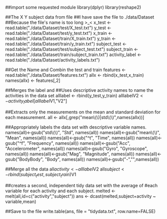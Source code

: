 ##import some requested module
library(dplyr)
library(reshape2)

##The X  Y subject data from file
##I have save the file to ./data/Dataset
##Because the file's name is too long >_<
x_test <- read.table("./data/Dataset/test/X_test.txt")
y_test <- read.table("./data/Dataset/test/y_test.txt")
x_train <- read.table("./data/Dataset/train/X_train.txt")
y_train <- read.table("./data/Dataset/train/y_train.txt")
subject_test <- read.table("./data/Dataset/test/subject_test.txt")
subject_train <- read.table("./data/Dataset/train/subject_train.txt")
activity_label <- read.table("./data/Dataset/activity_labels.txt")

##Get the Name and Combin the test and train
features <- read.table("./data/Dataset/features.txt")
allx <- rbind(x_test,x_train)
names(allx) <- features[,2]


##Merges the label and 
##Uses descriptive activity names to name the activities in the data set
alllabel <- rbind(y_test,y_train)
alllabel$V2 <- activity_label[alllabel$V1,"V2"]

##Extracts only the measurements on the mean and standard deviation for each measurement.
all <- allx[,grep("mean\\(\\)|std\\(\\)",names(allx))]

##Appropriately labels the data set with descriptive variable names.
names(all)<-gsub("std\\(\\)", "Std", names(all))
names(all)<-gsub("mean\\(\\)", "Mean", names(all))
names(all)<-gsub("^t", "Time", names(all))
names(all)<-gsub("^f", "Frequency", names(all))
names(all)<-gsub("Acc", "Accelerometer", names(all))
names(all)<-gsub("Gyro", "Gyroscope", names(all))
names(all)<-gsub("Mag", "Magnitude", names(all))
names(all)<-gsub("BodyBody", "Body", names(all))
names(all)<-gsub("-","",names(all))

##Merge all the data
all$activity <- alllabel$V2
all$subject <- rbind(subject_test,subject_train)$V1

##creates a second, independent tidy data set with the average of 
#each variable for each activity and each subject.
melted <- melt(all,id=c("activity","subject"))
ans <- dcast(melted,subject+activity ~ variable,mean)

##Save to the file
write.table(ans, file = "tidydata.txt", row.name=FALSE)